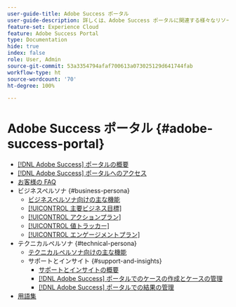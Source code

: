 ```yaml
---
user-guide-title: Adobe Success ポータル
user-guide-description: 詳しくは、Adobe Success ポータルに関連する様々なリソースを参照してください。
feature-set: Experience Cloud
feature: Adobe Success Portal
type: Documentation
hide: true
index: false
role: User, Admin
source-git-commit: 53a3354794afaf700613a073025129d641744fab
workflow-type: ht
source-wordcount: '70'
ht-degree: 100%

---
```



# Adobe Success ポータル {#adobe-success-portal}

- [ [!DNL Adobe Success]  ポータルの概要](/help/adobe-success-portal/adobe-success-portal-introduction.md)
- [ [!DNL Adobe Success]  ポータルへのアクセス](/help/adobe-success-portal/access-to-the-adobe-success-portal.md)
- [お客様の FAQ](/help/adobe-success-portal/adobe-success-portal-customer-faq.md)
- ビジネスペルソナ {#business-persona}
   - [ビジネスペルソナ向けの主な機能](/help/adobe-success-portal/business-persona/key-functionalities-for-business-persona.md)
   - [[!UICONTROL 主要ビジネス目標]](/help/adobe-success-portal/business-persona/key-business-objectives.md)
   - [[!UICONTROL アクションプラン]](/help/adobe-success-portal/business-persona/action-plan.md)
   - [[!UICONTROL 値トラッカー]](/help/adobe-success-portal/business-persona/value-tracker.md)
   - [[!UICONTROL エンゲージメントプラン]](/help/adobe-success-portal/business-persona/engagement-plan.md)
- テクニカルペルソナ {#technical-persona}
   - [テクニカルペルソナ向けの主な機能](/help/adobe-success-portal/technical-persona/key-functionalities-for-technical-persona.md)
   - サポートとインサイト {#support-and-insights}
      - [サポートとインサイトの概要](/help/adobe-success-portal/technical-persona/support-and-insights/support-and-insights-overview.md)
      - [ [!DNL Adobe Success]  ポータルでのケースの作成とケースの管理](/help/adobe-success-portal/technical-persona/support-and-insights/create-and-manage-cases-in-the-adobe-success-portal.md)
      - [ [!DNL Adobe Success]  ポータルでの結果の管理](/help/adobe-success-portal/technical-persona/support-and-insights/manage-findings-adobe-success-portal.md)
- [用語集](/help/adobe-success-portal/glossary.md)
